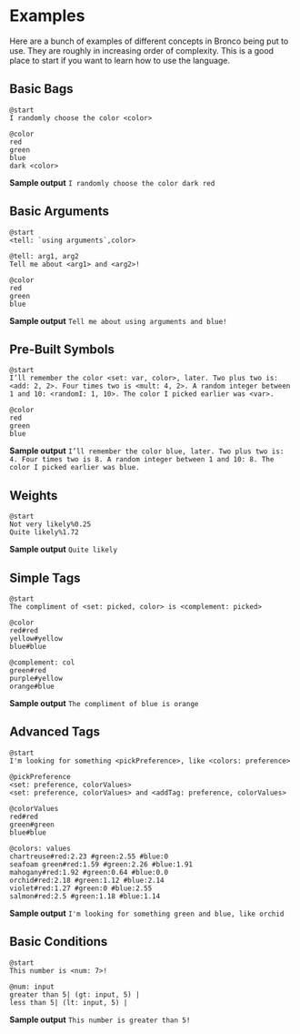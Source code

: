 # Examples

Here are a bunch of examples of different concepts in Bronco being put to use. They are roughly in increasing order of complexity. This is a good place to start if you want to learn how to use the language.

## Basic Bags

```
@start
I randomly choose the color <color>

@color
red
green
blue
dark <color>
```
**Sample output** `I randomly choose the color dark red`

## Basic Arguments

```
@start
<tell: `using arguments`,color>

@tell: arg1, arg2
Tell me about <arg1> and <arg2>!

@color
red
green
blue
```
**Sample output** `Tell me about using arguments and blue!`

## Pre-Built Symbols

```
@start
I’ll remember the color <set: var, color>, later. Two plus two is: <add: 2, 2>. Four times two is <mult: 4, 2>. A random integer between 1 and 10: <randomI: 1, 10>. The color I picked earlier was <var>.

@color
red
green
blue
```
**Sample output** `I’ll remember the color blue, later. Two plus two is: 4. Four times two is 8. A random integer between 1 and 10: 8. The color I picked earlier was blue.`

## Weights

```
@start
Not very likely%0.25
Quite likely%1.72
```
**Sample output** `Quite likely`

## Simple Tags

```
@start
The compliment of <set: picked, color> is <complement: picked>

@color
red#red
yellow#yellow
blue#blue

@complement: col
green#red
purple#yellow
orange#blue
```
**Sample output** `The compliment of blue is orange`

## Advanced Tags
```
@start
I'm looking for something <pickPreference>, like <colors: preference>

@pickPreference
<set: preference, colorValues>
<set: preference, colorValues> and <addTag: preference, colorValues>

@colorValues
red#red
green#green
blue#blue

@colors: values
chartreuse#red:2.23 #green:2.55 #blue:0
seafoam green#red:1.59 #green:2.26 #blue:1.91
mahogany#red:1.92 #green:0.64 #blue:0.0
orchid#red:2.18 #green:1.12 #blue:2.14
violet#red:1.27 #green:0 #blue:2.55
salmon#red:2.5 #green:1.18 #blue:1.14
```
**Sample output** `I'm looking for something green and blue, like orchid`

## Basic Conditions

```
@start
This number is <num: 7>!

@num: input
greater than 5| (gt: input, 5) |
less than 5| (lt: input, 5) |
```
**Sample output** `This number is greater than 5!`
